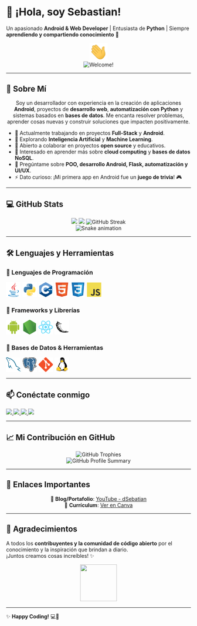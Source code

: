 # 👋 ¡Hola, soy Sebastian!  

Un apasionado **Android & Web Developer** | Entusiasta de **Python** | Siempre **aprendiendo y compartiendo conocimiento** 🚀  

<div align="center">
  <img src="https://github.com/ABSphreak/ABSphreak/blob/master/gifs/Hi.gif" width="50px"/>
</div>

<div align="center">
  <img src="https://i.imgur.com/dTYwdG1.gif" alt="Welcome!" width="400"/>
</div>

---

## 🌟 Sobre Mí  

<p align="center">
Soy un desarrollador con experiencia en la creación de aplicaciones <b>Android</b>, proyectos de <b>desarrollo web</b>, <b>automatización con Python</b> y sistemas basados en <b>bases de datos</b>.  
Me encanta resolver problemas, aprender cosas nuevas y construir soluciones que impacten positivamente.  
</p>

- 🔭 Actualmente trabajando en proyectos **Full-Stack** y **Android**.  
- 🌱 Explorando **Inteligencia Artificial** y **Machine Learning**.  
- 👯 Abierto a colaborar en proyectos **open source** y educativos.  
- 🤔 Interesado en aprender más sobre **cloud computing** y **bases de datos NoSQL**.  
- 💬 Pregúntame sobre **POO, desarrollo Android, Flask, automatización y UI/UX**.  
- ⚡ Dato curioso: ¡Mi primera app en Android fue un **juego de trivia**! 🎮  

---

## 💻 GitHub Stats  

<div align="center">
  <img src="https://github-readme-stats.vercel.app/api?username=Naitsabes-Dig&show_icons=true&count_private=true&theme=radical" width="500"/>
  <img src="https://github-readme-stats.vercel.app/api/top-langs/?username=Naitsabes-Dig&layout=compact&theme=radical" width="350"/>
  <img src="https://streak-stats.demolab.com?user=Naitsabes-Dig&theme=radical&border_radius=10" alt="GitHub Streak"/>
</div>

<div align="center">
  <img src="https://github.com/Naitsabes-Dig/Naitsabes-Dig/blob/output/github-contribution-grid-snake.svg" alt="Snake animation"/>
</div>


---

## 🛠 Lenguajes y Herramientas  

### 🔹 Lenguajes de Programación  
<p align="left">
<img src="https://raw.githubusercontent.com/devicons/devicon/master/icons/java/java-original.svg" width="40" height="40"/>
<img src="https://raw.githubusercontent.com/devicons/devicon/master/icons/python/python-original.svg" width="40" height="40"/>
<img src="https://raw.githubusercontent.com/devicons/devicon/master/icons/cplusplus/cplusplus-original.svg" width="40" height="40"/>
<img src="https://raw.githubusercontent.com/devicons/devicon/master/icons/html5/html5-original.svg" width="40" height="40"/>
<img src="https://raw.githubusercontent.com/devicons/devicon/master/icons/css3/css3-original.svg" width="40" height="40"/>
<img src="https://raw.githubusercontent.com/devicons/devicon/master/icons/javascript/javascript-original.svg" width="40" height="40"/>
</p>

### 🔹 Frameworks y Librerías  
<p align="left">
<img src="https://raw.githubusercontent.com/devicons/devicon/master/icons/android/android-original.svg" width="40" height="40"/>
<img src="https://raw.githubusercontent.com/devicons/devicon/master/icons/nodejs/nodejs-original.svg" width="40" height="40"/>
<img src="https://raw.githubusercontent.com/devicons/devicon/master/icons/react/react-original.svg" width="40" height="40"/>
<img src="https://raw.githubusercontent.com/devicons/devicon/master/icons/flask/flask-original.svg" width="40" height="40"/>
</p>

### 🔹 Bases de Datos & Herramientas  
<p align="left">
<img src="https://raw.githubusercontent.com/devicons/devicon/master/icons/mysql/mysql-original.svg" width="40" height="40"/>
<img src="https://raw.githubusercontent.com/devicons/devicon/master/icons/postgresql/postgresql-original.svg" width="40" height="40"/>
<img src="https://raw.githubusercontent.com/devicons/devicon/master/icons/git/git-original.svg" width="40" height="40"/>
<img src="https://raw.githubusercontent.com/devicons/devicon/master/icons/linux/linux-original.svg" width="40" height="40"/>
</p>

---

## 📫 Conéctate conmigo  

<p align="left">
<a href="https://www.linkedin.com/in/dsgutierrez/" target="_blank">
  <img src="https://img.shields.io/badge/LinkedIn-%230077B5.svg?&style=for-the-badge&logo=linkedin&logoColor=white"/>
</a>
<a href="https://www.instagram.com/see.bass.tiann" target="_blank">
  <img src="https://img.shields.io/badge/Instagram-%23E4405F.svg?&style=for-the-badge&logo=instagram&logoColor=white"/>
</a>
<a href="https://www.facebook.com/sebastian.gutierrezoropeza" target="_blank">
  <img src="https://img.shields.io/badge/Facebook-%231877F2.svg?&style=for-the-badge&logo=facebook&logoColor=white"/>
</a>
<a href="mailto:dignosebastiangutierrezoropeza@gmail.com" target="_blank">
  <img src="https://img.shields.io/badge/Email-D14836?style=for-the-badge&logo=gmail&logoColor=white"/>
</a>
</p>

---

## 📈 Mi Contribución en GitHub  

<div align="center">
  <img src="https://github-profile-trophy.vercel.app/?username=Naitsabes-Dig&theme=radical" alt="GitHub Trophies"/>
  <br>
  <img src="http://github-profile-summary-cards.vercel.app/api/cards/profile-details?username=Naitsabes-Dig&theme=radical" alt="GitHub Profile Summary"/>
</div>

---

## 🔗 Enlaces Importantes  

<div align="center">

📝 **Blog/Portafolio**: [YouTube - dSebatian](https://www.youtube.com/@dSebatian)  
📄 **Currículum**: [Ver en Canva](https://www.canva.com/design/DAGX322jiWk/FC4HJ3vxHMa7ps5BOGri4w/view?utm_content=DAGX322jiWk&utm_campaign=designshare&utm_medium=link2&utm_source=uniquelinks&utlId=hdb6f1412ef)  

</div>

---

## 🙏 Agradecimientos  

A todos los **contribuyentes y la comunidad de código abierto** por el conocimiento y la inspiración que brindan a diario.  
¡Juntos creamos cosas increíbles! ✨  

<div align="center">
  <img src="https://media.giphy.com/media/LmN8APb5sR22h3g8J7/giphy.gif" width="100" height="100"/>
</div>

---

✨ **Happy Coding!** 💻🚀  
